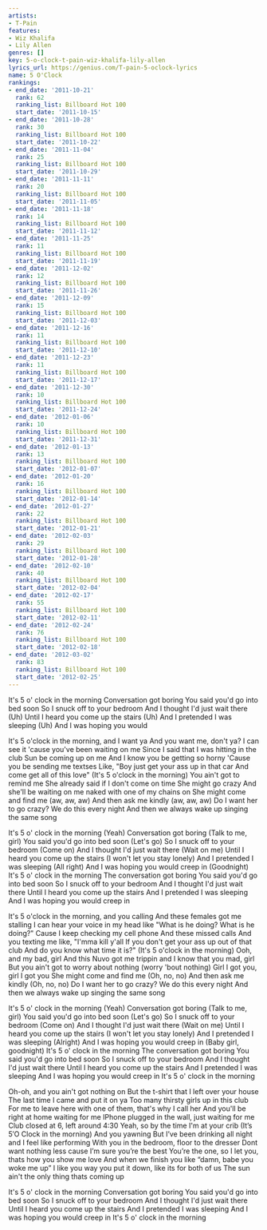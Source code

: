 ```yaml
---
artists:
- T-Pain
features:
- Wiz Khalifa
- Lily Allen
genres: []
key: 5-o-clock-t-pain-wiz-khalifa-lily-allen
lyrics_url: https://genius.com/T-pain-5-oclock-lyrics
name: 5 O'Clock
rankings:
- end_date: '2011-10-21'
  rank: 62
  ranking_list: Billboard Hot 100
  start_date: '2011-10-15'
- end_date: '2011-10-28'
  rank: 30
  ranking_list: Billboard Hot 100
  start_date: '2011-10-22'
- end_date: '2011-11-04'
  rank: 25
  ranking_list: Billboard Hot 100
  start_date: '2011-10-29'
- end_date: '2011-11-11'
  rank: 20
  ranking_list: Billboard Hot 100
  start_date: '2011-11-05'
- end_date: '2011-11-18'
  rank: 14
  ranking_list: Billboard Hot 100
  start_date: '2011-11-12'
- end_date: '2011-11-25'
  rank: 11
  ranking_list: Billboard Hot 100
  start_date: '2011-11-19'
- end_date: '2011-12-02'
  rank: 12
  ranking_list: Billboard Hot 100
  start_date: '2011-11-26'
- end_date: '2011-12-09'
  rank: 15
  ranking_list: Billboard Hot 100
  start_date: '2011-12-03'
- end_date: '2011-12-16'
  rank: 11
  ranking_list: Billboard Hot 100
  start_date: '2011-12-10'
- end_date: '2011-12-23'
  rank: 11
  ranking_list: Billboard Hot 100
  start_date: '2011-12-17'
- end_date: '2011-12-30'
  rank: 10
  ranking_list: Billboard Hot 100
  start_date: '2011-12-24'
- end_date: '2012-01-06'
  rank: 10
  ranking_list: Billboard Hot 100
  start_date: '2011-12-31'
- end_date: '2012-01-13'
  rank: 13
  ranking_list: Billboard Hot 100
  start_date: '2012-01-07'
- end_date: '2012-01-20'
  rank: 16
  ranking_list: Billboard Hot 100
  start_date: '2012-01-14'
- end_date: '2012-01-27'
  rank: 22
  ranking_list: Billboard Hot 100
  start_date: '2012-01-21'
- end_date: '2012-02-03'
  rank: 29
  ranking_list: Billboard Hot 100
  start_date: '2012-01-28'
- end_date: '2012-02-10'
  rank: 40
  ranking_list: Billboard Hot 100
  start_date: '2012-02-04'
- end_date: '2012-02-17'
  rank: 55
  ranking_list: Billboard Hot 100
  start_date: '2012-02-11'
- end_date: '2012-02-24'
  rank: 76
  ranking_list: Billboard Hot 100
  start_date: '2012-02-18'
- end_date: '2012-03-02'
  rank: 83
  ranking_list: Billboard Hot 100
  start_date: '2012-02-25'
---
```

It's 5 o' clock in the morning
Conversation got boring
You said you'd go into bed soon
So I snuck off to your bedroom
And I thought I'd just wait there (Uh)
Until I heard you come up the stairs (Uh)
And I pretended I was sleeping (Uh)
And I was hoping you would


It's 5 o'clock in the morning, and I want ya
And you want me, don't ya?
I can see it 'cause you've been waiting on me
Since I said that I was hitting in the club
Sun be coming up on me
And I know you be getting so horny
'Cause you be sending me textses
Like, "Boy just get your ass up in that car
And come get all of this love"
(It's 5 o'clock in the morning) You ain't got to remind me
She already said if I don't come on time
She might go crazy
And she'll be waiting on me naked with one of my chains on
She might come and find me (aw, aw, aw)
And then ask me kindly (aw, aw, aw)
Do I want her to go crazy? We do this every night
And then we always wake up singing the same song


It's 5 o' clock in the morning (Yeah)
Conversation got boring (Talk to me, girl)
You said you'd go into bed soon (Let's go)
So I snuck off to your bedroom (Come on)
And I thought I'd just wait there (Wait on me)
Until I heard you come up the stairs (I won't let you stay lonely)
And I pretended I was sleeping (All right)
And I was hoping you would creep in (Goodnight)
It's 5 o' clock in the morning
The conversation got boring
You said you'd go into bed soon
So I snuck off to your bedroom
And I thought I'd just wait there
Until I heard you come up the stairs
And I pretended I was sleeping
And I was hoping you would creep in


It's 5 o'clock in the morning, and you calling
And these females got me stalling
I can hear your voice in my head like
"What is he doing? What is he doing?"
Cause I keep checking my cell phone
And these missed calls
And you texting me like, "I'mma kill y'all
If you don't get your ass up out of that club
And do you know what time it is?"
(It's 5 o'clock in the morning) Ooh, and my bad, girl
And this Nuvo got me trippin and I know that you mad, girl
But you ain't got to worry about nothing (worry 'bout nothing)
Girl I got you, girl I got you
She might come and find me (Oh, no, no)
And then ask me kindly (Oh, no, no)
Do I want her to go crazy? We do this every night
And then we always wake up singing the same song


It's 5 o' clock in the morning (Yeah)
Conversation got boring (Talk to me, girl)
You said you'd go into bed soon (Let's go)
So I snuck off to your bedroom (Come on)
And I thought I'd just wait there (Wait on me)
Until I heard you come up the stairs (I won't let you stay lonely)
And I pretended I was sleeping (Alright)
And I was hoping you would creep in (Baby girl, goodnight)
It's 5 o' clock in the morning
The conversation got boring
You said you'd go into bed soon
So I snuck off to your bedroom
And I thought I'd just wait there
Until I heard you come up the stairs
And I pretended I was sleeping
And I was hoping you would creep in
It's 5 o' clock in the morning


Oh-oh, and you ain't got nothing on
But the t-shirt that I left over your house
The last time I came and put it on ya
Too many thirsty girls up in this club
For me to leave here with one of them, that's why I call her
And you'll be right at home waiting for me
IPhone plugged in the wall, just waiting for me
Club closed at 6, left around 4:30
Yeah, so by the time I'm at your crib
(It’s 5′O Clock in the morning) And you yawning
But I’ve been drinking all night and I feel like performing
With you in the bedroom, floor to the dresser
Dont want nothing less cause I’m sure you’re the best
You’re the one, so I let you, thats how you show me love
And when we finish you like “damn, babe you woke me up”
I like you way you put it down, like its for both of us
The sun ain't the only thing thats coming up


It's 5 o' clock in the morning
Conversation got boring
You said you'd go into bed soon
So I snuck off to your bedroom
And I thought I'd just wait there
Until I heard you come up the stairs
And I pretended I was sleeping
And I was hoping you would creep in
It's 5 o' clock in the morning
